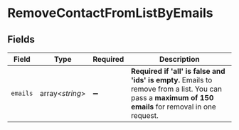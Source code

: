 # RemoveContactFromListByEmails


## Fields

| Field                                                                                                                                                  | Type                                                                                                                                                   | Required                                                                                                                                               | Description                                                                                                                                            |
| ------------------------------------------------------------------------------------------------------------------------------------------------------ | ------------------------------------------------------------------------------------------------------------------------------------------------------ | ------------------------------------------------------------------------------------------------------------------------------------------------------ | ------------------------------------------------------------------------------------------------------------------------------------------------------ |
| `emails`                                                                                                                                               | array<*string*>                                                                                                                                        | :heavy_minus_sign:                                                                                                                                     | **Required if 'all' is false and 'ids' is empty.** Emails to remove from a list. You can pass a **maximum of 150 emails** for removal in one request.<br/> |
